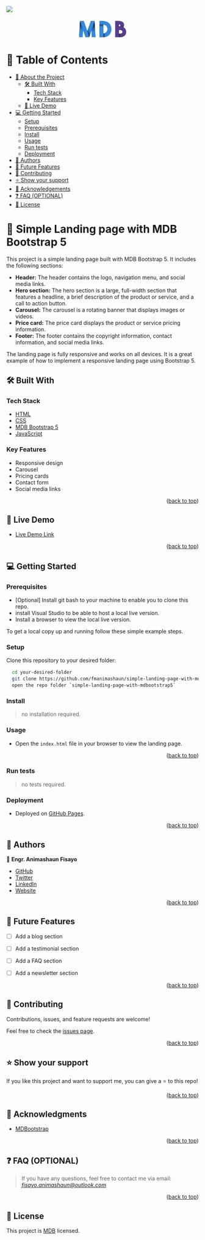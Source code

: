 ![](https://img.shields.io/badge/fmanimashaun-green)
<a name="readme-top"></a>

<div align="center">
  <img src="img/mdb.webp" alt="logo" width="140"  height="auto" />
  <br/>
</div>

# 📗 Table of Contents

- [📖 About the Project](#about-project)
  - [🛠 Built With](#built-with)
    - [Tech Stack](#tech-stack)
    - [Key Features](#key-features)
  - [🚀 Live Demo](#live-demo)
- [💻 Getting Started](#getting-started)
  - [Setup](#setup)
  - [Prerequisites](#prerequisites)
  - [Install](#install)
  - [Usage](#usage)
  - [Run tests](#run-tests)
  - [Deployment](#deployment)
- [👥 Authors](#authors)
- [🔭 Future Features](#future-features)
- [🤝 Contributing](#contributing)
- [⭐️ Show your support](#support)
- [🙏 Acknowledgements](#acknowledgements)
- [❓ FAQ (OPTIONAL)](#faq)
- [📝 License](#license)

# 📖 Simple Landing page with MDB Bootstrap 5 <a name="about-project"></a>

This project is a simple landing page built with MDB Bootstrap 5. It includes the following sections:
- **Header:** The header contains the logo, navigation menu, and social media links.
- **Hero section:** The hero section is a large, full-width section that features a headline, a brief description of the product or service, and a call to action button.
- **Carousel:** The carousel is a rotating banner that displays images or videos.
- **Price card:** The price card displays the product or service pricing information.
- **Footer:** The footer contains the copyright information, contact information, and social media links.

The landing page is fully responsive and works on all devices. It is a great example of how to implement a responsive landing page using Bootstrap 5.

## 🛠 Built With <a name="built-with"></a>

### Tech Stack <a name="tech-stack"></a>

- [HTML](https://developer.mozilla.org/en-US/docs/Web/HTML)
- [CSS](https://developer.mozilla.org/en-US/docs/Web/CSS)
- [MDB Bootstrap 5](https://mdbootstrap.com/docs/standard/)
- [JavaScript](https://developer.mozilla.org/en-US/docs/Web/JavaScript)

### Key Features <a name="key-features"></a>

- Responsive design
- Carousel
- Pricing cards
- Contact form
- Social media links

<p align="right">(<a href="#readme-top">back to top</a>)</p>

## 🚀 Live Demo <a name="live-demo"></a>


- [Live Demo Link](https://fmanimashaun.github.io/simple-landing-page-with-mdbootstrap5/)

<p align="right">(<a href="#readme-top">back to top</a>)</p>

## 💻 Getting Started <a name="getting-started"></a>

### Prerequisites <a name="prerequisites"></a>

- [Optional] Install git bash to your machine to enable you to clone this repo.
- install Visual Studio to be able to host a local live version.
- Install a browser to view the local live version.

To get a local copy up and running follow these simple example steps.
### Setup <a name="setup"></a>

Clone this repository to your desired folder:

```sh
  cd your-desired-folder
  git clone https://github.com/fmanimashaun/simple-landing-page-with-mdbootstrap5.git
  open the repo folder `simple-landing-page-with-mdbootstrap5`
```

### Install <a name="install"></a>

>no installation required.


### Usage <a name="usage"></a>

- Open the `index.html` file in your browser to view the landing page.

<p align="right">(<a href="#readme-top">back to top</a>)</p>

### Run tests <a name="run-tests"></a>

>no tests required.

### Deployment <a name="deployment"></a>

- Deployed on [GitHub Pages](https://pages.github.com/).

<p align="right">(<a href="#readme-top">back to top</a>)</p>

## 👥 Authors <a name="authors"></a>

👤 **Engr. Animashaun Fisayo**

- [GitHub](https://github.com/fmanimashaun)
- [Twitter](https://twitter.com/fmanimashaun)
- [LinkedIn](https://www.linkedin.com/in/fmanimashaun/)
- [Website](https://fmanimashaun.com)

<p align="right">(<a href="#readme-top">back to top</a>)</p>

## 🔭 Future Features <a name="future-features"></a>

- [ ] Add a blog section
- [ ] Add a testimonial section
- [ ] Add a FAQ section
- [ ] Add a newsletter section


<p align="right">(<a href="#readme-top">back to top</a>)</p>

## 🤝 Contributing <a name="contributing"></a>

Contributions, issues, and feature requests are welcome!

Feel free to check the [issues page](../../issues/).

<p align="right">(<a href="#readme-top">back to top</a>)</p>

## ⭐️ Show your support <a name="support"></a>

If you like this project and want to support me, you can give a ⭐️ to this repo!

<p align="right">(<a href="#readme-top">back to top</a>)</p>


## 🙏 Acknowledgments <a name="acknowledgements"></a>

- [MDBootstrap](https://mdbootstrap.com/)

<p align="right">(<a href="#readme-top">back to top</a>)</p>


## ❓ FAQ (OPTIONAL) <a name="faq"></a>

> If you have any questions, feel free to contact me via email: *fisayo.animashaun@outlook.com*

<p align="right">(<a href="#readme-top">back to top</a>)</p>

## 📝 License <a name="license"></a>

This project is [MDB](./License.pdf) licensed.
